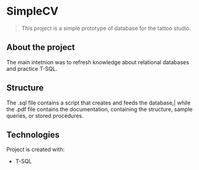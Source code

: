# SimpleCV
>This project is a simple prototype of database for the tattoo studio.
## About the project
The main intetnion was to refresh knowledge about relational databases and practice T-SQL.  
## Structure
The .sql file contains a script that creates and feeds the database,|
while the .pdf file contains the documentation, containing the structure, sample queries, or stored procedures.
## Technologies
Project is created with:
* T-SQL
